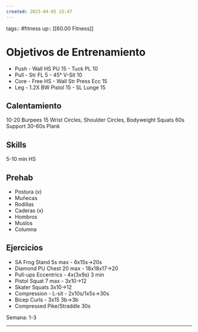 ```yaml
---
created: 2023-04-05 22:47
---
```

tags:: #fitness
up:: [[60.00 Fitness]]
# Objetivos de Entrenamiento
- Push - Wall HS PU 15 - Tuck PL 10
- Pull - Str FL 5 - 45° V-Sit 10
- Core - Free HS - Wall Str Press Ecc 15
- Leg - 1.2X BW Pistol 15 - SL Lunge 15

## Calentamiento
10-20 Burpees
15 Wrist Circles, Shoulder Circles, Bodyweight Squats
60s Support
30-60s Plank

## Skills
5-10 min HS

## Prehab
- Postura (x)
- Muñecas
- Rodillas
- Caderas (x)
- Hombros
- Muslos 
- Columna

## Ejercicios
- SA Frog Stand 5s max - 6x15s->20s
- Diamond PU Chest 20 max - 18x18x17->20
- Pull-ups Eccentrics - 4x(3x9s) 3 min
- Pistol Squat 7 max - 3x10->12
- Skater Squats 3x10->12
- Compression - L-sit - 2x10s/1x5s->30s
- Bicep Curls - 3x15 3b->3b
- Compressed Pike/Straddle 30s

Semana: 1-3
___
 